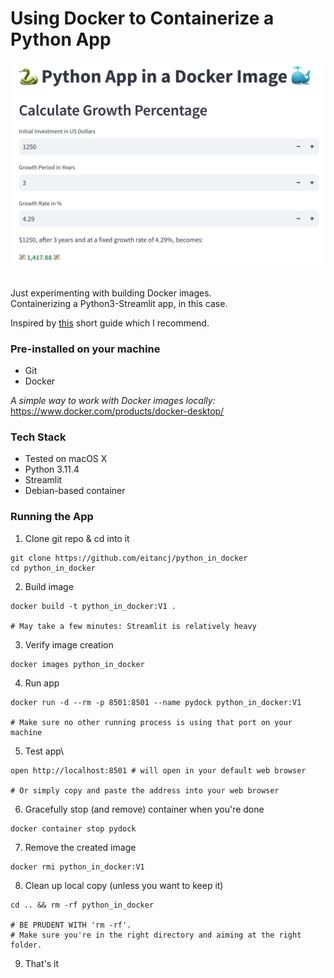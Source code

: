 # Using Docker to Containerize a Python App

![](https://github.com/eitancj/preview_images/blob/main/python_in_docker.png?raw=true)

\
Just experimenting with building Docker images.  
Containerizing a Python3-Streamlit app, in this case.

Inspired by [this](https://app.pluralsight.com/guides/dockerfile-for-python-web-projects) short guide which I recommend.

### Pre-installed on your machine
- Git
- Docker

*A simple way to work with Docker images locally:*\
https://www.docker.com/products/docker-desktop/

### Tech Stack
- Tested on macOS X
- Python 3.11.4
- Streamlit
- Debian-based container

### Running the App

1. Clone git repo & cd into it
```
git clone https://github.com/eitancj/python_in_docker
cd python_in_docker
```

2. Build image
```
docker build -t python_in_docker:V1 .

# May take a few minutes: Streamlit is relatively heavy
```

3. Verify image creation   
```
docker images python_in_docker
```

4. Run app
```
docker run -d --rm -p 8501:8501 --name pydock python_in_docker:V1

# Make sure no other running process is using that port on your machine
```

5. Test app\
```
open http://localhost:8501 # will open in your default web browser

# Or simply copy and paste the address into your web browser
```

6. Gracefully stop (and remove) container when you're done
```
docker container stop pydock
```

7. Remove the created image
```
docker rmi python_in_docker:V1
```

8. Clean up local copy (unless you want to keep it)
```
cd .. && rm -rf python_in_docker

# BE PRUDENT WITH 'rm -rf'.
# Make sure you're in the right directory and aiming at the right folder.
```

9. That's it
